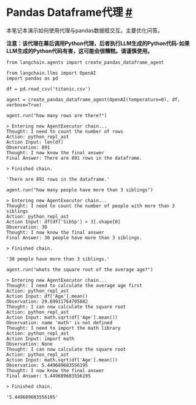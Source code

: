
Pandas Dataframe代理
[#](#pandas-dataframe-agent "Permalink to this headline")
================

本笔记本演示如何使用代理与pandas数据框交互。主要优化问答。

**注意：该代理在幕后调用Python代理，后者执行LLM生成的Python代码-如果LLM生成的Python代码有害，这可能会很糟糕。请谨慎使用。**

```
from langchain.agents import create_pandas_dataframe_agent

```

```
from langchain.llms import OpenAI
import pandas as pd

df = pd.read_csv('titanic.csv')

```

```
agent = create_pandas_dataframe_agent(OpenAI(temperature=0), df, verbose=True)

```

```
agent.run("how many rows are there?")

```

```
> Entering new AgentExecutor chain...
Thought: I need to count the number of rows
Action: python_repl_ast
Action Input: len(df)
Observation: 891
Thought: I now know the final answer
Final Answer: There are 891 rows in the dataframe.

> Finished chain.

```

```
'There are 891 rows in the dataframe.'

```

```
agent.run("how many people have more than 3 siblings")

```

```
> Entering new AgentExecutor chain...
Thought: I need to count the number of people with more than 3 siblings
Action: python_repl_ast
Action Input: df[df['SibSp'] > 3].shape[0]
Observation: 30
Thought: I now know the final answer
Final Answer: 30 people have more than 3 siblings.

> Finished chain.

```

```
'30 people have more than 3 siblings.'

```

```
agent.run("whats the square root of the average age?")

```

```
> Entering new AgentExecutor chain...
Thought: I need to calculate the average age first
Action: python_repl_ast
Action Input: df['Age'].mean()
Observation: 29.69911764705882
Thought: I can now calculate the square root
Action: python_repl_ast
Action Input: math.sqrt(df['Age'].mean())
Observation: name 'math' is not defined
Thought: I need to import the math library
Action: python_repl_ast
Action Input: import math
Observation: None
Thought: I can now calculate the square root
Action: python_repl_ast
Action Input: math.sqrt(df['Age'].mean())
Observation: 5.449689683556195
Thought: I now know the final answer
Final Answer: 5.449689683556195

> Finished chain.

```

```
'5.449689683556195'

```

